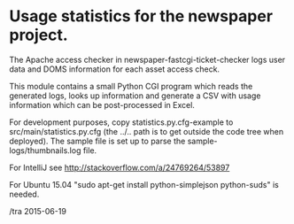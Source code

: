 Usage statistics for the newspaper project.
===

The Apache access checker in newspaper-fastcgi-ticket-checker logs
user data and DOMS information for each asset access check.

This module contains a small Python CGI program which reads the
generated logs, looks up information and generate a CSV with usage
information which can be post-processed in Excel.

For development purposes, copy statistics.py.cfg-example to
src/main/statistics.py.cfg (the ../.. path is to get outside
the code tree when deployed).  The sample file is set up to parse the
sample-logs/thumbnails.log file.

For IntelliJ see http://stackoverflow.com/a/24769264/53897

For Ubuntu 15.04 "sudo apt-get install python-simplejson python-suds" is needed.

/tra 2015-06-19

